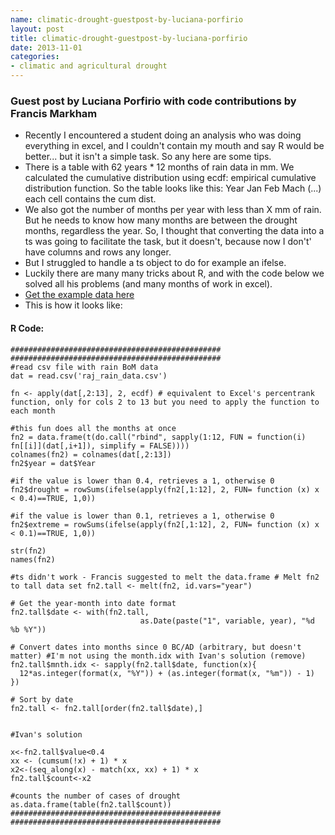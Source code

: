 ```yaml
---
name: climatic-drought-guestpost-by-luciana-porfirio
layout: post
title: climatic-drought-guestpost-by-luciana-porfirio
date: 2013-11-01
categories:
- climatic and agricultural drought
---
```


### Guest post by Luciana Porfirio with code contributions by Francis Markham

- Recently I encountered a student doing an analysis who was doing everything in excel, and I couldn't contain my mouth and say R would be better... but it isn't a simple task. So any here are some tips.
- There is a table with 62 years * 12 months of rain data in mm. We calculated the cumulative distribution using ecdf: empirical cumulative distribution function. So the table looks like this: Year Jan Feb Mach (...) each cell contains the cum dist.
- We also got the number of months per year with less than X mm of rain. But he needs to know how many months  are between the drought months, regardless the year. So, I thought that converting the data into a ts was going to facilitate the task, but it doesn't, because now I don't' have columns and rows any longer.
- But I struggled to handle a ts object to do for example an ifelse.
- Luckily there are many many tricks about R, and with the code below we solved all his problems (and many months of work in excel).
- [Get the example data here](/data/raj_rain_data.csv)
- This is how it looks like:

#### R Code:
     
    ###############################################
    ###############################################
    #read csv file with rain BoM data
    dat = read.csv('raj_rain_data.csv')
     
    fn <- apply(dat[,2:13], 2, ecdf) # equivalent to Excel's percentrank function, only for cols 2 to 13 but you need to apply the function to each month
     
    #this fun does all the months at once
    fn2 = data.frame(t(do.call("rbind", sapply(1:12, FUN = function(i) fn[[i]](dat[,i+1]), simplify = FALSE))))
    colnames(fn2) = colnames(dat[,2:13])
    fn2$year = dat$Year
     
    #if the value is lower than 0.4, retrieves a 1, otherwise 0 fn2$drought = rowSums(ifelse(apply(fn2[,1:12], 2, FUN= function (x) x < 0.4)==TRUE, 1,0))
     
    #if the value is lower than 0.1, retrieves a 1, otherwise 0 fn2$extreme = rowSums(ifelse(apply(fn2[,1:12], 2, FUN= function (x) x < 0.1)==TRUE, 1,0))
     
    str(fn2)
    names(fn2)
     
    #ts didn't work - Francis suggested to melt the data.frame # Melt fn2 to tall data set fn2.tall <- melt(fn2, id.vars="year")
     
    # Get the year-month into date format
    fn2.tall$date <- with(fn2.tall,
                                 as.Date(paste("1", variable, year), "%d %b %Y"))
     
    # Convert dates into months since 0 BC/AD (arbitrary, but doesn't matter) #I'm not using the month.idx with Ivan's solution (remove) fn2.tall$mnth.idx <- sapply(fn2.tall$date, function(x){
      12*as.integer(format(x, "%Y")) + (as.integer(format(x, "%m")) - 1)
    })
     
    # Sort by date
    fn2.tall <- fn2.tall[order(fn2.tall$date),]
     
     
    #Ivan's solution
     
    x<-fn2.tall$value<0.4
    xx <- (cumsum(!x) + 1) * x
    x2<-(seq_along(x) - match(xx, xx) + 1) * x
    fn2.tall$count<-x2
     
    #counts the number of cases of drought
    as.data.frame(table(fn2.tall$count))
    ###############################################
    ###############################################
